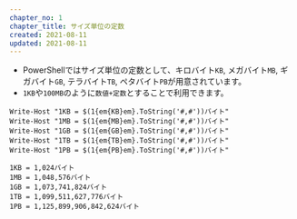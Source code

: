 ```yaml
---
chapter_no: 1
chapter_title: サイズ単位の定数
created: 2021-08-11
updated: 2021-08-11
---
```

- PowerShellではサイズ単位の定数として、キロバイト`KB`, メガバイト`MB`, ギガバイト`GB`, テラバイト`TB`, ペタバイト`PB`が用意されています。
- `1KB`や`100MB`のように`数値+定数`とすることで利用できます。

```
Write-Host "1KB = $(1{em{KB}em}.ToString('#,#'))バイト"
Write-Host "1MB = $(1{em{MB}em}.ToString('#,#'))バイト"
Write-Host "1GB = $(1{em{GB}em}.ToString('#,#'))バイト"
Write-Host "1TB = $(1{em{TB}em}.ToString('#,#'))バイト"
Write-Host "1PB = $(1{em{PB}em}.ToString('#,#'))バイト"
```

```output:出力結果
1KB = 1,024バイト
1MB = 1,048,576バイト
1GB = 1,073,741,824バイト
1TB = 1,099,511,627,776バイト
1PB = 1,125,899,906,842,624バイト
```

